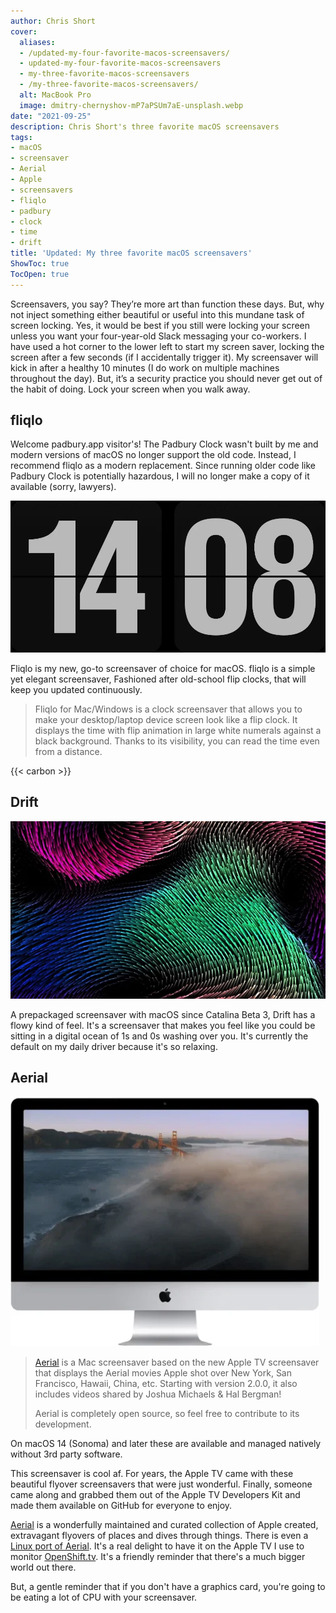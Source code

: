```yaml
---
author: Chris Short
cover:
  aliases:
  - /updated-my-four-favorite-macos-screensavers/
  - updated-my-four-favorite-macos-screensavers
  - my-three-favorite-macos-screensavers
  - /my-three-favorite-macos-screensavers/
  alt: MacBook Pro
  image: dmitry-chernyshov-mP7aPSUm7aE-unsplash.webp
date: "2021-09-25"
description: Chris Short's three favorite macOS screensavers
tags:
- macOS
- screensaver
- Aerial
- Apple
- screensavers
- fliqlo
- padbury
- clock
- time
- drift
title: 'Updated: My three favorite macOS screensavers'
ShowToc: true
TocOpen: true
---
```


Screensavers, you say? They’re more art than function these days. But, why not inject something either beautiful or useful into this mundane task of screen locking. Yes, it would be best if you still were locking your screen unless you want your four-year-old Slack messaging your co-workers. I have used a hot corner to the lower left to start my screen saver, locking the screen after a few seconds (if I accidentally trigger it). My screensaver will kick in after a healthy 10 minutes (I do work on multiple machines throughout the day). But, it’s a security practice you should never get out of the habit of doing. Lock your screen when you walk away.

## fliqlo

Welcome padbury.app visitor's! The Padbury Clock wasn't built by me and modern versions of macOS no longer support the old code. Instead, I recommend fliqlo as a modern replacement. Since running older code like Padbury Clock is potentially hazardous, I will no longer make a copy of it available (sorry, lawyers).

![Fliqlo](fliqlo.webp#center)

Fliqlo is my new, go-to screensaver of choice for macOS. fliqlo is a simple yet elegant screensaver, Fashioned after old-school flip clocks, that will keep you updated continuously.

> Fliqlo for Mac/Windows is a clock screensaver that allows you to make your desktop/laptop device screen look like a flip clock. It displays the time with flip animation in large white numerals against a black background. Thanks to its visibility, you can read the time even from a distance.

{{< carbon >}}

## Drift

![Drift screensaver on macOS](drift_macos.webp#center)

A prepackaged screensaver with macOS since Catalina Beta 3, Drift has a flowy kind of feel. It's a screensaver that makes you feel like you could be sitting in a digital ocean of 1s and 0s washing over you. It's currently the default on my daily driver because it's so relaxing.

## Aerial

![Aerial](aerial-screensaver.webp#center)

>[Aerial](https://aerialscreensaver.github.io/) is a Mac screensaver based on the new Apple TV screensaver that displays the Aerial movies Apple shot over New York, San Francisco, Hawaii, China, etc. Starting with version 2.0.0, it also includes videos shared by Joshua Michaels & Hal Bergman!
>
>Aerial is completely open source, so feel free to contribute to its development.

On macOS 14 (Sonoma) and later these are available and managed natively without 3rd party software.

This screensaver is cool af. For years, the Apple TV came with these beautiful flyover screensavers that were just wonderful. Finally, someone came along and grabbed them out of the Apple TV Developers Kit and made them available on GitHub for everyone to enjoy.

[Aerial](https://aerialscreensaver.github.io/) is a wonderfully maintained and curated collection of Apple created, extravagant flyovers of places and dives through things. There is even a [Linux port of Aerial](https://github.com/graysky2/xscreensaver-aerial/). It's a real delight to have it on the Apple TV I use to monitor [OpenShift.tv](https://openshift.tv). It's a friendly reminder that there's a much bigger world out there.

But, a gentle reminder that if you don't have a graphics card, you're going to be eating a lot of CPU with your screensaver.
